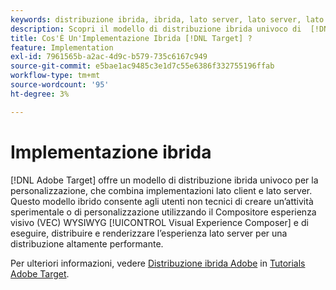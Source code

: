 ```yaml
---
keywords: distribuzione ibrida, ibrida, lato server, lato server, lato server, lato client, lato client, lato client, implementazione ibrida, distribuzione ibrida0
description: Scopri il modello di distribuzione ibrida univoco di  [!DNL Adobe Target] per la personalizzazione, che combina implementazioni lato client e lato server.
title: Cos'È Un'Implementazione Ibrida [!DNL Target] ?
feature: Implementation
exl-id: 7961565b-a2ac-4d9c-b579-735c6167c949
source-git-commit: e5bae1ac9485c3e1d7c55e6386f332755196ffab
workflow-type: tm+mt
source-wordcount: '95'
ht-degree: 3%

---
```


# Implementazione ibrida

[!DNL Adobe Target] offre un modello di distribuzione ibrida univoco per la personalizzazione, che combina implementazioni lato client e lato server. Questo modello ibrido consente agli utenti non tecnici di creare un’attività sperimentale o di personalizzazione utilizzando il Compositore esperienza visivo (VEC) WYSIWYG [!UICONTROL Visual Experience Composer] e di eseguire, distribuire e renderizzare l’esperienza lato server per una distribuzione altamente performante.

Per ulteriori informazioni, vedere [Distribuzione ibrida Adobe](https://experienceleague.adobe.com/docs/target-learn/tutorials/implementation/hybrid-deployment.html?lang=it) in [Tutorials Adobe Target](https://experienceleague.adobe.com/docs/target-learn/tutorials/overview.html?lang=it).
